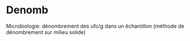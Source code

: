 # Denomb
Microbiologie: dénombrement des ufc/g dans un échantillon (méthode de dénombrement sur milieu solide)
